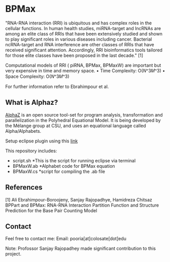 # BPMax
"RNA-RNA interaction (RRI) is ubiquitous and has complex roles in the cellular functions. In human health studies, miRNA-target and lncRNAs are among an elite class of RRIs that have been extensively studied and shown to play significant roles in various diseases including cancer. Bacterial ncRNA-target and RNA interference are other classes of RRIs that have received significant attention. Accordingly, RRI bioinformatics tools tailored for those elite classes have been proposed in the last decade." [1] 

Computational models of RRI ( piRNA, BPMax, BPMaxW) are important but very expensive in time and memory space.
• Time Complexity: O(𝑁^3𝑀^3)
• Space Complexity: O(𝑁^3𝑀^3)

For further information refer to Ebrahimpour et al.
## What is Alphaz? 
[AlphaZ](http://www.cs.colostate.edu/AlphaZ/wiki/doku.php) is an open source tool-set for program analysis, transformation and parallelization in the Polyhedral Equational Model. It is being developed by the Mélange group at CSU, and uses an equational language called Alpha/Alphabets.

Setup eclipse plugin using this [link](https://www.cs.colostate.edu/AlphaZ/wiki/doku.php?id=eclipse_setup)

This repository includes:
* script.sh
  *This is the script for running eclipse via terminal
* BPMaxW.ab
  *Alphabet code for BPMax equation
* BPMaxW.cs
  *script for compiling the .ab file



## References
[1] Ali Ebrahimpour-Boroojeny, Sanjay Rajopadhye, Hamidreza Chitsaz BPPart and BPMax: RNA-RNA Interaction Partition Function and Structure Prediction for the Base Pair Counting Model

## Contact
Feel free to contact me: Email: pooria[at]colosate[dot]edu

Note: Profossor Sanjay Rajopadhey made significant contribution to this project.
